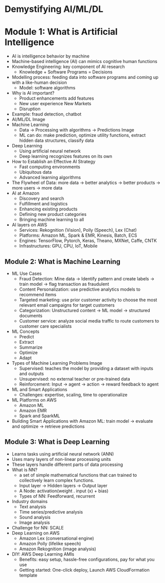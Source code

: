 # Demystifying AI/ML/DL

# Module 1: What is Artificial Intelligence
* AI is intelligence behavior by machine
* Machine-based intelligence (AI) can mimics cognitive human functions
* Knowledge Engineering: key component of AI research
  * Knowledge + Software Programs = Decisions
* Modelling process: feeding data into software programs and coming up with a like-human decision
  * Model: software algorithms
* Why is AI important?
  * Product enhancements add features
  * New user experience New Markets
  * Disruption
* Example: fraud detection, chatbot
* AI/ML/DL
Image
* Machine Learning
  * Data -> Processing with algorithms -> Predictions
  Image
  * ML can do: make prediction, optimize utility functions, extract hidden data structures, classify data
* Deep Learning
  * Using artificial neural network
  * Deep learning recognizes features on its own
* How to Establish an Effective AI Strategy
  * Fast computing environments
  * Ubiquitous data
  * Advanced learning algorithms
* The Flywheel of Data: more data -> better analytics -> better products -> more users -> more data
* AI at Amazon
  * Discovery and search
  * Fulfillment and logistics
  * Enhancing existing products
  * Defining new product categories
  * Bringing machine learning to all
* AI layers on AWS
  * Services: Rekognition (Vision), Polly (Speech), Lex (Chat)
  * Platforms: Amazon ML, Spark & EMR, Kinesis, Batch, ECS
  * Engines: TensorFlow, Pytorch, Keras, Theano, MXNet, Caffe, CNTK
  * Infrastructures: GPU, CPU, IoT, Mobile

## Module 2: What is Machine Learning
* ML Use Cases
  * Fraud Detection: Mine data -> Identify pattern and create labels -> train model -> flag transaction as fraudulent
  * Content Personalization: use predictive analytics models to recommend items
  * Targeted marketing: use prior customer activity to choose the most relevant email campaigns for target customers
  * Categorization: Unstructured content -> ML model -> structured documents
  * Customer service: analyze social media traffic to route customers to customer care specialists
* ML Concepts
  * Predict
  * Extract
  * Summarize
  * Optimize
  * Adapt
* Types of Machine Learning Problems
Image
  * Supervised: teaches the model by providing a dataset with inputs and outputs
  * Unsupervised: no external teacher or pre-trained data
  * Reinforcement: Input -> agent -> action -> reward feedback to agent
* ML and Smart Applications
  * Challenges: expertise, scaling, time to operationalize
* ML Platforms on AWS
  * Amazon ML
  * Amazon EMR
  * Spark and SparkML
* Building Smart Applications with Amazon ML: train model -> evaluate and optimize -> retrieve predictions

## Module 3: What is Deep Learning
* Learns tasks using artificial neural network (ANN)
* Uses many layers of non-linear processing units
* These layers handle different parts of data processing
* What is NN?
  * a set of simple mathematical functions that can trained to collectively learn complex functions.
  * Input layer -> Hidden layers -> Output layer
  * A Node: activation(weight . input (x) + bias)
  * Types of NN: Feedforward, recurrent
* Industry domains
  * Text analysis
  * Time series/predictive analysis
  * Sound analysis
  * Image analysis
* Challenge for NN: SCALE
* Deep Learning on AWS
  * Amazon Lex (conversational engine)
  * Amazon Polly (lifelike speech)
  * Amazon Rekognition (image analysis)
* DIY: AWS Deep Learning AMIs
  * Benefits: easy setup, hassle-free configurations, pay for what you use
  * Getting started: One-click deploy, Launch AWS CloudFormation template
